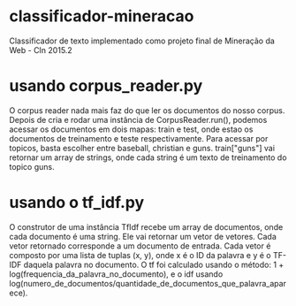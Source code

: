 # classificador-mineracao
Classificador de texto implementado como projeto final de Mineração da Web - CIn 2015.2

# usando corpus_reader.py

O corpus reader nada mais faz do que ler os documentos do nosso corpus. Depois de cria e rodar uma instância de CorpusReader.run(), podemos acessar os documentos em dois mapas: train e test, onde estao os documentos de treinamento e teste respectivamente. Para acessar por topicos, basta escolher entre baseball, christian e guns. train["guns"] vai retornar um array de strings, onde cada string é um texto de treinamento do topico guns.

# usando o tf_idf.py

O construtor de uma instância TfIdf recebe um array de documentos, onde cada documento é uma string. Ele vai retornar um vetor de vetores. Cada vetor retornado corresponde a um documento de entrada. Cada vetor é composto por uma lista de tuplas (x, y), onde x é o ID da palavra e y é o TF-IDF daquela palavra no documento. O tf foi calculado usando o método: 1 + log(frequencia_da_palavra_no_documento), e o idf usando log(numero_de_documentos/quantidade_de_documentos_que_palavra_aparece). 

